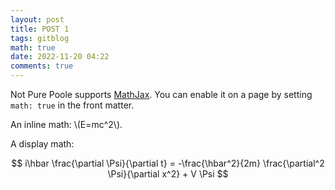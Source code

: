 ```yaml
---
layout: post
title: POST 1
tags: gitblog
math: true
date: 2022-11-20 04:22 
comments: true
---
```

Not Pure Poole supports [MathJax](https://www.mathjax.org/). You can enable it on a page by setting `math: true` in the front matter.

An inline math: \\\(E=mc^2\\\).

A display math:

$$
i\hbar \frac{\partial \Psi}{\partial t} = -\frac{\hbar^2}{2m}
\frac{\partial^2 \Psi}{\partial x^2} + V \Psi
$$

<!-- 유레카 프로젝트 - 깃블로그 만들기 첫 번째 테스트 포스팅입니당
![fighting cat](https://i.pinimg.com/736x/1b/9d/d1/1b9dd1621e6d45bf5252232b6c190c20.jpg "힘내 고양이에요") -->